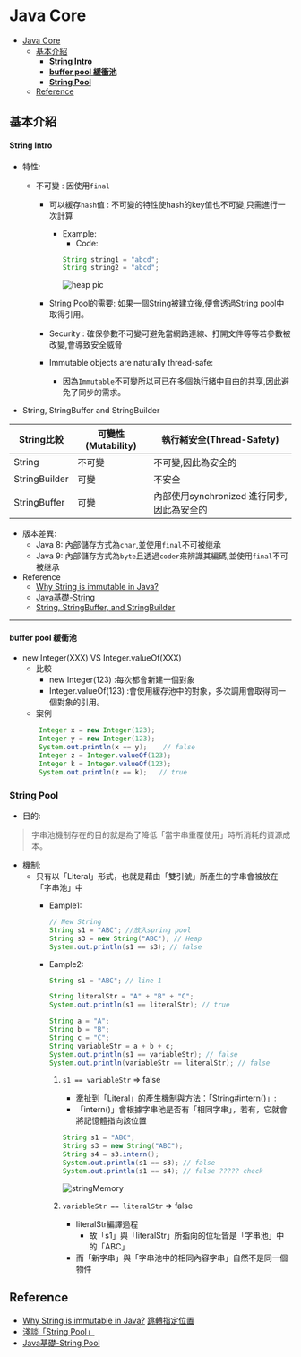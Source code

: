 # Java Core

- [Java Core](#java-core)
  - [基本介紹](#基本介紹)
      - [**String Intro**](#string-intro)
      - [**buffer pool 緩衝池**](#buffer-pool-緩衝池)
    - [**String Pool**](#string-pool)
  - [Reference](#reference)


## 基本介紹

#### **<a id="backend_java_core_string_intro">String Intro</a>**
- 特性:
    - 不可變 : 因使用```final```
        - 可以緩存```hash```值 : 不可變的特性使hash的key值也不可變,只需進行一次計算
            - Example:
                - Code:
                ```java
                String string1 = "abcd";
                String string2 = "abcd";
                ```
                ![heap pic](https://www.programcreek.com/wp-content/uploads/2013/07/java-string-pool.jpeg?ezimgfmt=rs:400x260/rscb13/ng:webp/ngcb13)
                
        - String Pool的需要: 如果一個String被建立後,便會透過String pool中取得引用。
        - Security : 確保參數不可變可避免當網路連線、打開文件等等若參數被改變,會導致安全威脅
        - Immutable objects are naturally thread-safe: 
            - 因為```Immutable```不可變所以可已在多個執行緒中自由的共享,因此避免了同步的需求。

- String, StringBuffer and StringBuilder

| String比較    | 可變性(Mutability) | 執行緒安全(Thread-Safety)                  |
| ------------- | ------------------ | ------------------------------------------ |
| String        | 不可變             | 不可變,因此為安全的                        |
| StringBuilder | 可變               | 不安全                                     |
| StringBuffer  | 可變               | 內部使用synchronized 進行同步,因此為安全的 |


- 版本差異:
    - Java 8: 內部儲存方式為```char```,並使用```final```不可被继承
    - Java 9: 內部儲存方式為```byte```且透過```coder```來辨識其編碼,並使用```final```不可被继承
- Reference
    - [Why String is immutable in Java?](https://www.programcreek.com/2013/04/why-string-is-immutable-in-java/)
    - [Java基礎-String](https://github.com/CyC2018/CS-Notes/blob/master/notes/Java%20%E5%9F%BA%E7%A1%80.md#%E4%BA%8Cstring)
    - [String, StringBuffer, and StringBuilder](https://stackoverflow.com/questions/2971315/string-stringbuffer-and-stringbuilder)

---

#### **<a id="backend_java_core_buffer_pool">buffer pool 緩衝池</a>**
- new Integer(XXX) VS Integer.valueOf(XXX)
    - 比較
        - new Integer(123) :每次都會新建一個對象
        - Integer.valueOf(123) :會使用緩存池中的對象，多次調用會取得同一個對象的引用。
    - 案例
    ```java
        Integer x = new Integer(123);
        Integer y = new Integer(123);
        System.out.println(x == y);    // false
        Integer z = Integer.valueOf(123);
        Integer k = Integer.valueOf(123);
        System.out.println(z == k);   // true
    ```

### **<a id="backend_java_core_string_pool">String Pool</a>**

- 目的:
> 字串池機制存在的目的就是為了降低「當字串重覆使用」時所消耗的資源成本。
- 機制:
    - 只有以「Literal」形式，也就是藉由「雙引號」所產生的字串會被放在「字串池」中
        - Eample1:
            ```java
            // New String
            String s1 = "ABC"; //放入spring pool
            String s3 = new String("ABC"); // Heap
            System.out.println(s1 == s3); // false
            ```
        - Eample2:
            ```java
            String s1 = "ABC"; // line 1

            String literalStr = "A" + "B" + "C";
            System.out.println(s1 == literalStr); // true

            String a = "A";
            String b = "B";
            String c = "C";
            String variableStr = a + b + c;
            System.out.println(s1 == variableStr); // false
            System.out.println(variableStr == literalStr); // false
            ```
            
            1. ```s1 == variableStr``` => false
            
                - 牽扯到「Literal」的產生機制與方法：「String#intern()」:
                - 「intern()」會根據字串池是否有「相同字串」，若有，它就會將記憶體指向該位置
                ```JAVA
                String s1 = "ABC";
                String s3 = new String("ABC");
                String s4 = s3.intern();
                System.out.println(s1 == s3); // false
                System.out.println(s1 == s4); // false ????? check
                ```
                ![stringMemory](https://miro.medium.com/max/640/0*PPdgAWNxZvqtHnkG.png)

            
            3. ```variableStr == literalStr``` => false
                - literalStr編譯過程
                    - 故「s1」與「literalStr」所指向的位址皆是「字串池」中的「ABC」
                - 而「新字串」與「字串池中的相同內容字串」自然不是同一個物件



## Reference
- [Why String is immutable in Java?](https://www.programcreek.com/2013/04/why-string-is-immutable-in-java/)
[跳轉指定位置](#divtop)
- [淺談「String Pool」
](https://medium.com/rick-x-coding/%E6%B7%BA%E8%AB%87-string-pool-42c37db41322)
- [Java基礎-String Pool](https://github.com/CyC2018/CS-Notes/blob/master/notes/Java%20%E5%9F%BA%E7%A1%80.md#string-pool)
